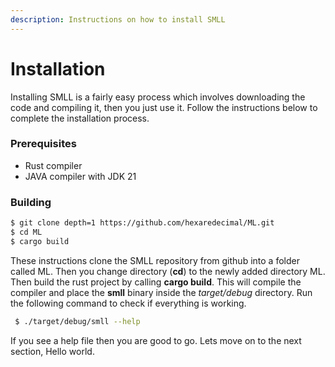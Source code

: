 ```yaml
---
description: Instructions on how to install SMLL
---
```


# Installation

Installing SMLL is a fairly easy process which involves downloading the code and compiling it, then you just use it. Follow the instructions below to complete the installation process.&#x20;

### Prerequisites

* Rust compiler
* JAVA compiler with JDK 21

### Building

```bash
$ git clone depth=1 https://github.com/hexaredecimal/ML.git
$ cd ML
$ cargo build
```

These instructions clone the SMLL repository from github into a folder called ML. Then you change directory (**cd**) to the newly added directory ML. Then build the rust project by calling **cargo build**. This will compile the compiler and place the **smll** binary inside the _target/debug_ directory. Run the following command to check if everything is working.&#x20;

```bash
 $ ./target/debug/smll --help
```

If you see a help file then you are good to go. Lets move on to the next section, Hello world.&#x20;
